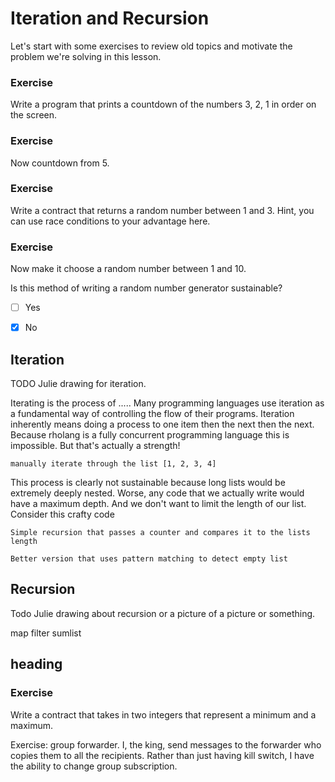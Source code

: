 # Iteration and Recursion
Let's start with some exercises to review old topics and motivate the problem we're solving in this lesson.


### Exercise
Write a program that prints a countdown of the numbers 3, 2, 1 in order on the screen.

### Exercise
Now countdown from 5.

### Exercise
Write a contract that returns a random number between 1 and 3.
Hint, you can use race conditions to your advantage here.

### Exercise
Now make it choose a random number between 1 and 10.

Is this method of writing a random number generator sustainable?
- [ ] Yes
- [x] No



## Iteration
TODO Julie drawing for iteration.


Iterating is the process of ..... Many programming languages use iteration as a fundamental way of controlling the flow of their programs. Iteration inherently means doing a process to one item then the next then the next. Because rholang is a fully concurrent programming language this is impossible. But that's actually a strength!

```
manually iterate through the list [1, 2, 3, 4]
```

This process is clearly not sustainable because long lists would be extremely deeply nested. Worse, any code that we actually write would have a maximum depth. And we don't want to limit the length of our list. Consider this crafty code

```
Simple recursion that passes a counter and compares it to the lists length
```

```
Better version that uses pattern matching to detect empty list
```








## Recursion
Todo Julie drawing about recursion or a picture of a picture or something.

map
filter
sumlist


## heading

### Exercise
Write a contract that takes in two integers that represent a minimum and a maximum.

Exercise: group forwarder. I, the king, send messages to the forwarder who copies them to all the recipients. Rather than just having kill switch, I have the ability to change group subscription.
